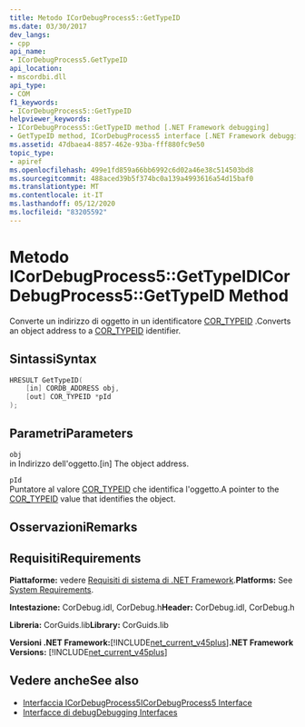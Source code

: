 ```yaml
---
title: Metodo ICorDebugProcess5::GetTypeID
ms.date: 03/30/2017
dev_langs:
- cpp
api_name:
- ICorDebugProcess5.GetTypeID
api_location:
- mscordbi.dll
api_type:
- COM
f1_keywords:
- ICorDebugProcess5::GetTypeID
helpviewer_keywords:
- ICorDebugProcess5::GetTypeID method [.NET Framework debugging]
- GetTypeID method, ICorDebugProcess5 interface [.NET Framework debugging]
ms.assetid: 47dbaea4-8857-462e-93ba-fff880fc9e50
topic_type:
- apiref
ms.openlocfilehash: 499e1fd859a66bb6992c6d02a46e38c514503bd8
ms.sourcegitcommit: 488aced39b5f374bc0a139a4993616a54d15baf0
ms.translationtype: MT
ms.contentlocale: it-IT
ms.lasthandoff: 05/12/2020
ms.locfileid: "83205592"
---
```

# <a name="icordebugprocess5gettypeid-method"></a><span data-ttu-id="3db3b-102">Metodo ICorDebugProcess5::GetTypeID</span><span class="sxs-lookup"><span data-stu-id="3db3b-102">ICorDebugProcess5::GetTypeID Method</span></span>
<span data-ttu-id="3db3b-103">Converte un indirizzo di oggetto in un identificatore [COR_TYPEID](cor-typeid-structure.md) .</span><span class="sxs-lookup"><span data-stu-id="3db3b-103">Converts an object address to a [COR_TYPEID](cor-typeid-structure.md) identifier.</span></span>  
  
## <a name="syntax"></a><span data-ttu-id="3db3b-104">Sintassi</span><span class="sxs-lookup"><span data-stu-id="3db3b-104">Syntax</span></span>  
  
```cpp
HRESULT GetTypeID(  
    [in] CORDB_ADDRESS obj,  
    [out] COR_TYPEID *pId  
);  
```  
  
## <a name="parameters"></a><span data-ttu-id="3db3b-105">Parametri</span><span class="sxs-lookup"><span data-stu-id="3db3b-105">Parameters</span></span>  
 `obj`  
 <span data-ttu-id="3db3b-106">in Indirizzo dell'oggetto.</span><span class="sxs-lookup"><span data-stu-id="3db3b-106">[in] The object address.</span></span>  
  
 `pId`  
 <span data-ttu-id="3db3b-107">Puntatore al valore [COR_TYPEID](cor-typeid-structure.md) che identifica l'oggetto.</span><span class="sxs-lookup"><span data-stu-id="3db3b-107">A pointer to the [COR_TYPEID](cor-typeid-structure.md) value that identifies the object.</span></span>  
  
## <a name="remarks"></a><span data-ttu-id="3db3b-108">Osservazioni</span><span class="sxs-lookup"><span data-stu-id="3db3b-108">Remarks</span></span>  
  
## <a name="requirements"></a><span data-ttu-id="3db3b-109">Requisiti</span><span class="sxs-lookup"><span data-stu-id="3db3b-109">Requirements</span></span>  
 <span data-ttu-id="3db3b-110">**Piattaforme:** vedere [Requisiti di sistema di .NET Framework](../../get-started/system-requirements.md).</span><span class="sxs-lookup"><span data-stu-id="3db3b-110">**Platforms:** See [System Requirements](../../get-started/system-requirements.md).</span></span>  
  
 <span data-ttu-id="3db3b-111">**Intestazione:** CorDebug.idl, CorDebug.h</span><span class="sxs-lookup"><span data-stu-id="3db3b-111">**Header:** CorDebug.idl, CorDebug.h</span></span>  
  
 <span data-ttu-id="3db3b-112">**Libreria:** CorGuids.lib</span><span class="sxs-lookup"><span data-stu-id="3db3b-112">**Library:** CorGuids.lib</span></span>  
  
 <span data-ttu-id="3db3b-113">**Versioni .NET Framework:**[!INCLUDE[net_current_v45plus](../../../../includes/net-current-v45plus-md.md)]</span><span class="sxs-lookup"><span data-stu-id="3db3b-113">**.NET Framework Versions:** [!INCLUDE[net_current_v45plus](../../../../includes/net-current-v45plus-md.md)]</span></span>  
  
## <a name="see-also"></a><span data-ttu-id="3db3b-114">Vedere anche</span><span class="sxs-lookup"><span data-stu-id="3db3b-114">See also</span></span>

- [<span data-ttu-id="3db3b-115">Interfaccia ICorDebugProcess5</span><span class="sxs-lookup"><span data-stu-id="3db3b-115">ICorDebugProcess5 Interface</span></span>](icordebugprocess5-interface.md)
- [<span data-ttu-id="3db3b-116">Interfacce di debug</span><span class="sxs-lookup"><span data-stu-id="3db3b-116">Debugging Interfaces</span></span>](debugging-interfaces.md)
